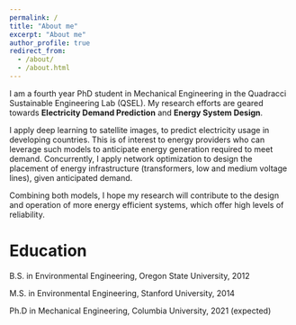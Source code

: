 ```yaml
---
permalink: /
title: "About me"
excerpt: "About me"
author_profile: true
redirect_from: 
  - /about/
  - /about.html
---
```


I am a fourth year PhD student in Mechanical Engineering in the Quadracci Sustainable Engineering Lab (QSEL). My research efforts are geared towards **Electricity Demand Prediction** and **Energy System Design**. 

I apply deep learning to satellite images, to predict electricity usage in developing countries. This is of interest to energy providers who can leverage such models to anticipate energy generation required to meet demand. Concurrently, I apply network optimization to design the placement of energy infrastructure (transformers, low and medium voltage lines), given anticipated demand. 

Combining both models, I hope my research will contribute to the design and operation of more energy efficient systems, which offer high levels of reliability. 



Education
======
<i class="fas fa-graduation-cap"></i> B.S. in Environmental Engineering, Oregon State University, 2012    

<i class="fas fa-graduation-cap"></i> M.S. in Environmental Engineering, Stanford University, 2014  

<i class="fas fa-graduation-cap"></i> Ph.D in Mechanical Engineering, Columbia University, 2021 (expected)  
